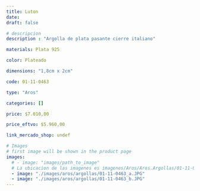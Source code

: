 ```yaml
---
title: Luton
date: 
draft: false

# descripcion
description : "Argolla de plata pasante cierre italiano"

materials: Plata 925

color: Plateado

dimensions: "1,8cm x 2cm"

code: 01-11-0463

type: "Aros"

categories: []

price: $7.010,00

price_eftvo: $5.960,00

link_mercado_shop: undef

# Images
# first image will be shown in the product page
images:
  # - image: "images/path_to_image"
  # La ubicacion de las imagenes es imagenes/Aros/Aros.Argollas/01-11-0463-luton
  - image: "./images/aros/argollas/01-11-0463_a.JPG"
  - image: "./images/aros/argollas/01-11-0463_b.JPG"
---
```

